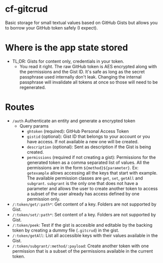 # cf-gitcrud

Basic storage for small textual values based on GitHub Gists but allows you to borrow your GitHub token safely (I expect).

# Where is the app state stored
- TL;DR: Gists for content only, credentials in your token.
    - You read it right. The raw GitHub token is AES encrypted along with the permissions and the Gist ID. It's safe as long as the secret passphrase used internally don't leak. Changing the internal passphrase will invalidate all tokens at once so those will need to be regenerated.

# Routes

- `/auth` Authenticate an entity and generate a encrypted token
    - Query params
        - `ghtoken` (required): GitHub Personal Access Token
        - `gistid` (optional): Gist ID that belongs to your account or you have access. If not available a new one will be created.
        - `description` (optional): Sent as description if the Gist is being created.
        - `permissions` (required if not creating a gist): Permissions for the generated token as a comma separated list of values. All the permissions are in the form `${method}${parameter}`. Ex: `getexample` allows accessing all the keys that start with example. The available permission classes are `get`, `set`, `getAll` and `subgrant`. `subgrant` is the only one that does not have a parameter and allows the user to create another token to access a subset of the user already has access defined by one permission only.
- `/:token/get/:path*`: Get content of a key. Folders are not supported by Gist.
- `/:token/set/:path*`: Set content of a key. Folders are not supported by Gist.
- `/:token/peek`: Test if the gist is accesible and editable by the backing token by creating a dummy file (`.gitcrud`) in the gist.
- `/:token/getAll`: List all accessible keys with their values available in the Gist.
- `/:token/subgrant/:method/:payload`: Create another token with one permission that is a subset of the permissions available in the current token.
